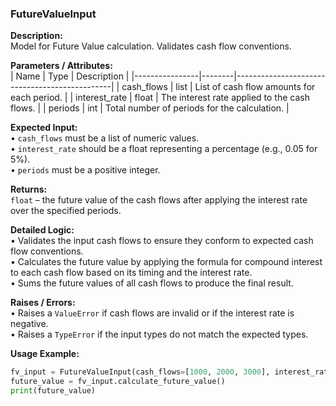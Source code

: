 ### FutureValueInput

**Description:**  
Model for Future Value calculation. Validates cash flow conventions.

**Parameters / Attributes:**  
| Name           | Type   | Description                                   |
|----------------|--------|-----------------------------------------------|
| cash_flows     | list   | List of cash flow amounts for each period.   |
| interest_rate  | float  | The interest rate applied to the cash flows. |
| periods        | int    | Total number of periods for the calculation.  |

**Expected Input:**  
• `cash_flows` must be a list of numeric values.  
• `interest_rate` should be a float representing a percentage (e.g., 0.05 for 5%).  
• `periods` must be a positive integer.

**Returns:**  
`float` – the future value of the cash flows after applying the interest rate over the specified periods.

**Detailed Logic:**  
• Validates the input cash flows to ensure they conform to expected cash flow conventions.  
• Calculates the future value by applying the formula for compound interest to each cash flow based on its timing and the interest rate.  
• Sums the future values of all cash flows to produce the final result.

**Raises / Errors:**  
• Raises a `ValueError` if cash flows are invalid or if the interest rate is negative.  
• Raises a `TypeError` if the input types do not match the expected types.

**Usage Example:**  
```python
fv_input = FutureValueInput(cash_flows=[1000, 2000, 3000], interest_rate=0.05, periods=5)
future_value = fv_input.calculate_future_value()
print(future_value)
```